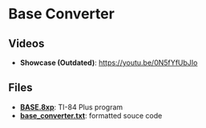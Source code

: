 # Base Converter

## Videos

- **Showcase (Outdated)**: https://youtu.be/0N5fYfUbJIo

## Files

- [**BASE.8xp**](BASE.8xp): TI-84 Plus program
- [**base_converter.txt**](base_converter.txt): formatted souce code